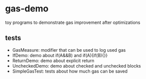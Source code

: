 # gas-demo
toy programs to demonstrate gas improvement after optimizations

## tests  
+ GasMeasure: modifier that can be used to log used gas
+ IfDemo: demo about if(A&&B) and if(A){if(B){}}
+ ReturnDemo: demo about explicit return
+ UncheckedDemo: demo about checked and unchecked blocks
+ SimpleGasTest: tests about how much gas can be saved 


